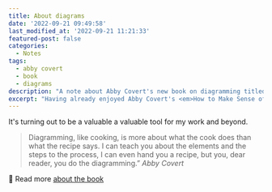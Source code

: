 ```yaml
---
title: About diagrams
date: '2022-09-21 09:49:58'
last_modified_at: '2022-09-21 11:21:33'
featured-post: false
categories:
  - Notes
tags:
  - abby covert
  - book
  - diagrams
description: "A note about Abby Covert's new book on diagramming titled Stuck? Diagrams can help."
excerpt: "Having already enjoyed Abby Covert's <em>How to Make Sense of Any Mess</em>, I'm currently reading <em>Stuck? Diagrams Help</em>."
---
```

It's turning out to be a valuable a valuable tool for my work and beyond.

> Diagramming, like cooking, is more about what the cook does than what the recipe says. I can teach you about the elements and the steps to the process, I can even hand you a recipe, but you, dear reader, you do the diagramming.”
<cite>Abby Covert</cite>

🔗 Read more [about the book](https://abbycovert.com/stuck/ "Go to Abby Covert's website")